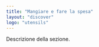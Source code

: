 ```yaml
---
title: "Mangiare e fare la spesa"
layout: "discover"
logo: "utensils"
---
```


Descrizione della sezione.
